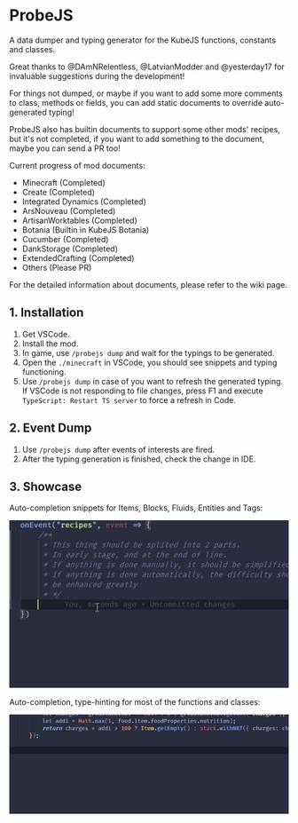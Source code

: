 # ProbeJS

A data dumper and typing generator for the KubeJS functions, constants and classes.

Great thanks to @DAmNRelentless, @LatvianModder and @yesterday17 for invaluable suggestions during the development!

For things not dumped, or maybe if you want to add some more comments to class, methods or fields, you can add static
documents to override auto-generated typing!

ProbeJS also has builtin documents to support some other mods' recipes, but it's not completed, if you want to add
something to the document, maybe you can send a PR too!

Current progress of mod documents:

- Minecraft (Completed)
- Create (Completed)
- Integrated Dynamics (Completed)
- ArsNouveau (Completed)
- ArtisanWorktables (Completed)
- Botania (Builtin in KubeJS Botania)
- Cucumber (Completed)
- DankStorage (Completed)
- ExtendedCrafting (Completed)
- Others (Please PR)

For the detailed information about documents, please refer to the wiki page.

## 1. Installation

1. Get VSCode.
2. Install the mod.
3. In game, use `/probejs dump` and wait for the typings to be generated.
4. Open the `./minecraft` in VSCode, you should see snippets and typing functioning.
5. Use `/probejs dump` in case of you want to refresh the generated typing. If VSCode is not responding to file changes,
   press F1 and execute `TypeScript: Restart TS server` to force a refresh in Code.

## 2. Event Dump

1. Use `/probejs dump` after events of interests are fired.
2. After the typing generation is finished, check the change in IDE.

## 3. Showcase

Auto-completion snippets for Items, Blocks, Fluids, Entities and Tags:

![image](./examples/2.gif)

Auto-completion, type-hinting for most of the functions and classes:

![image](./examples/3.gif)
